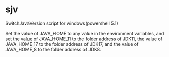 # sjv
SwitchJavaVersion script for windows(powershell 5.1)

Set the value of JAVA_HOME to any value in the environment variables, and set the value of JAVA_HOME_11 to the folder address of JDK11, the value of JAVA_HOME_17 to the folder address of JDK17, and the value of JAVA_HOME_8 to the folder address of JDK8.

